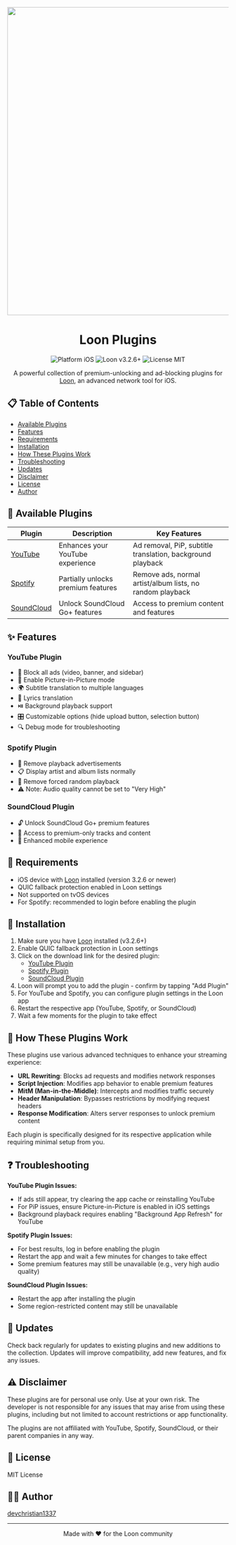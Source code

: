 <p align="center">
  <img src="https://iili.io/3FBKKaj.png" width="700" />
</p>

<h1 align="center">Loon Plugins</h1>

<p align="center">
  <img src="https://img.shields.io/badge/Platform-iOS-blue" alt="Platform iOS" />
  <img src="https://img.shields.io/badge/Loon-v3.2.6+-orange" alt="Loon v3.2.6+" />
  <img src="https://img.shields.io/badge/License-MIT-green" alt="License MIT" />
</p>

<p align="center">A powerful collection of premium-unlocking and ad-blocking plugins for <a href="https://apps.apple.com/app/loon/id1373567447">Loon</a>, an advanced network tool for iOS.</p>

## 📋 Table of Contents

- [Available Plugins](#available-plugins)
- [Features](#features)
- [Requirements](#requirements)
- [Installation](#installation)
- [How These Plugins Work](#how-these-plugins-work)
- [Troubleshooting](#troubleshooting)
- [Updates](#updates)
- [Disclaimer](#disclaimer)
- [License](#license)
- [Author](#author)

## 🔌 Available Plugins

| Plugin                                                                                                                                                                | Description                        | Key Features                                               |
| --------------------------------------------------------------------------------------------------------------------------------------------------------------------- | ---------------------------------- | ---------------------------------------------------------- |
| [YouTube](https://www.nsloon.com/openloon/import?plugin=https://raw.githubusercontent.com/devchristian1337/loon-plugins/refs/heads/main/Plugins/YouTube.plugin)       | Enhances your YouTube experience   | Ad removal, PiP, subtitle translation, background playback |
| [Spotify](https://www.nsloon.com/openloon/import?plugin=https://raw.githubusercontent.com/devchristian1337/loon-plugins/refs/heads/main/Plugins/Spotify.plugin)       | Partially unlocks premium features | Remove ads, normal artist/album lists, no random playback  |
| [SoundCloud](https://www.nsloon.com/openloon/import?plugin=https://raw.githubusercontent.com/devchristian1337/loon-plugins/refs/heads/main/Plugins/SoundCloud.plugin) | Unlock SoundCloud Go+ features     | Access to premium content and features                     |

## ✨ Features

### YouTube Plugin

- 🚫 Block all ads (video, banner, and sidebar)
- 📱 Enable Picture-in-Picture mode
- 🌍 Subtitle translation to multiple languages
- 🎵 Lyrics translation
- ⏯️ Background playback support
- 🎛️ Customizable options (hide upload button, selection button)
- 🔍 Debug mode for troubleshooting

### Spotify Plugin

- 🚫 Remove playback advertisements
- 📋 Display artist and album lists normally
- 🔀 Remove forced random playback
- ⚠️ Note: Audio quality cannot be set to "Very High"

### SoundCloud Plugin

- 🔓 Unlock SoundCloud Go+ premium features
- 🎵 Access to premium-only tracks and content
- 📱 Enhanced mobile experience

## 📝 Requirements

- iOS device with [Loon](https://apps.apple.com/app/loon/id1373567447) installed (version 3.2.6 or newer)
- QUIC fallback protection enabled in Loon settings
- Not supported on tvOS devices
- For Spotify: recommended to login before enabling the plugin

## 📲 Installation

1. Make sure you have [Loon](https://apps.apple.com/app/loon/id1373567447) installed (v3.2.6+)
2. Enable QUIC fallback protection in Loon settings
3. Click on the download link for the desired plugin:
   - [YouTube Plugin](https://www.nsloon.com/openloon/import?plugin=https://raw.githubusercontent.com/devchristian1337/loon-plugins/refs/heads/main/Plugins/YouTube.plugin)
   - [Spotify Plugin](https://www.nsloon.com/openloon/import?plugin=https://raw.githubusercontent.com/devchristian1337/loon-plugins/refs/heads/main/Plugins/Spotify.plugin)
   - [SoundCloud Plugin](https://www.nsloon.com/openloon/import?plugin=https://raw.githubusercontent.com/devchristian1337/loon-plugins/refs/heads/main/Plugins/SoundCloud.plugin)
4. Loon will prompt you to add the plugin - confirm by tapping "Add Plugin"
5. For YouTube and Spotify, you can configure plugin settings in the Loon app
6. Restart the respective app (YouTube, Spotify, or SoundCloud)
7. Wait a few moments for the plugin to take effect

## 🔧 How These Plugins Work

These plugins use various advanced techniques to enhance your streaming experience:

- **URL Rewriting**: Blocks ad requests and modifies network responses
- **Script Injection**: Modifies app behavior to enable premium features
- **MitM (Man-in-the-Middle)**: Intercepts and modifies traffic securely
- **Header Manipulation**: Bypasses restrictions by modifying request headers
- **Response Modification**: Alters server responses to unlock premium content

Each plugin is specifically designed for its respective application while requiring minimal setup from you.

## ❓ Troubleshooting

**YouTube Plugin Issues:**

- If ads still appear, try clearing the app cache or reinstalling YouTube
- For PiP issues, ensure Picture-in-Picture is enabled in iOS settings
- Background playback requires enabling "Background App Refresh" for YouTube

**Spotify Plugin Issues:**

- For best results, log in before enabling the plugin
- Restart the app and wait a few minutes for changes to take effect
- Some premium features may still be unavailable (e.g., very high audio quality)

**SoundCloud Plugin Issues:**

- Restart the app after installing the plugin
- Some region-restricted content may still be unavailable

## 🔄 Updates

Check back regularly for updates to existing plugins and new additions to the collection. Updates will improve compatibility, add new features, and fix any issues.

## ⚠️ Disclaimer

These plugins are for personal use only. Use at your own risk. The developer is not responsible for any issues that may arise from using these plugins, including but not limited to account restrictions or app functionality.

The plugins are not affiliated with YouTube, Spotify, SoundCloud, or their parent companies in any way.

## 📄 License

MIT License

## 👨‍💻 Author

[devchristian1337](https://github.com/devchristian1337)

---

<p align="center">Made with ❤️ for the Loon community</p>
